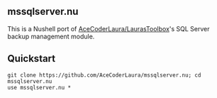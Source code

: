 ## mssqlserver.nu

This is a Nushell port of [AceCoderLaura/LaurasToolbox](https://github.com/AceCoderLaura/LaurasToolbox/blob/master/MSSQLServer.psm1)'s SQL Server backup management module.

## Quickstart
```
git clone https://github.com/AceCoderLaura/mssqlserver.nu; cd mssqlserver.nu
use mssqlserver.nu *
```
